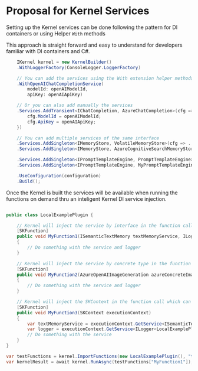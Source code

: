 # Proposal for Kernel Services 

Setting up the Kernel services can be done following the pattern for DI containers or using Helper `With` methods

This approach is straight forward and easy to understand for developers familiar with DI containers and C#.

```csharp
    IKernel kernel = new KernelBuilder()
    .WithLoggerFactory(ConsoleLogger.LoggerFactory)

    // You can add the services using the With extension helper methods
    .WithOpenAIChatCompletionService(
        modelId: openAIModelId,
        apiKey: openAIApiKey)

    // Or you can also add manually the services
    .Services.AddTransient<IChatCompletion, AzureChatCompletion>(cfg => { 
        cfg.ModelId = openAIModelId; 
        cfg.ApiKey = openAIApiKey; 
    })

    // You can add multiple services of the same interface
    .Services.AddSingleton<IMemoryStore, VolatileMemoryStore>(cfg => ...) 
    .Services.AddSingleton<IMemoryStore, AzureCognitiveSearchMemoryStore>(cfg => ...)

    .Services.AddSingleton<IPromptTemplateEngine, PromptTemplateEngine>(cfg => ...)
    .Services.AddSingleton<IPromptTemplateEngine, MyPromptTemplateEngine>(cfg => ...)

    .UseConfiguration(configuration)
    .Build();
```

Once the Kernel is built the services will be available when running the functions on demand thru 
an inteligent Kernel DI service injection.

```csharp

public class LocalExamplePlugin {

    // Kernel will inject the service by interface in the function call
    [SKFunction]
    public void MyFunction1(ISemanticTextMemory textMemoryService, ILogger<LocalExamplePlugin> logger) 
    {
        // Do something with the service and logger
    }

    // Kernel will inject the service by concrete type in the function call
    [SKFunction]
    public void MyFunction2(AzureOpenAIImageGeneration azureConcreteImageGeneration, ILogger<LocalExamplePlugin> logger) 
    {
        // Do something with the service and logger
    }

    // Kernel will inject the SKContext in the function call which can be used to get the service instance
    [SKFunction]
    public void MyFunction3(SKContext executionContext) 
    {
        var textMemoryService = executionContext.GetService<ISemanticTextMemory>();
        var logger = executionContext.GetService<ILogger<LocalExamplePlugin>>();
        // Do something with the service
    }
}

var testFunctions = kernel.ImportFunctions(new LocalExamplePlugin(), "test");
var kernelResult = await kernel.RunAsync(testFunctions["MyFunction1"]);
```